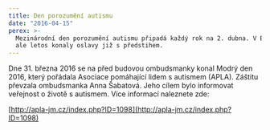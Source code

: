 ```yaml
---
title: Den porozumění autismu
date: "2016-04-15"
perex: >-
  Mezinárodní den porozumění autismu připadá každý rok na 2. dubna. V Brně se
  ale letos konaly oslavy již s předstihem.
---
```




Dne 31. března 2016 se na před budovou ombudsmanky  konal Modrý den 2016, který pořádala Asociace pomáhající lidem s autismem (APLA). Záštitu převzala ombudsmanka Anna Šabatová. Jeho cílem bylo informovat veřejnost o životě s autismem. Více informací naleznete zde: 

[http://apla-jm.cz/index.php?ID=1098](http://apla-jm.cz/index.php?ID=1098)


